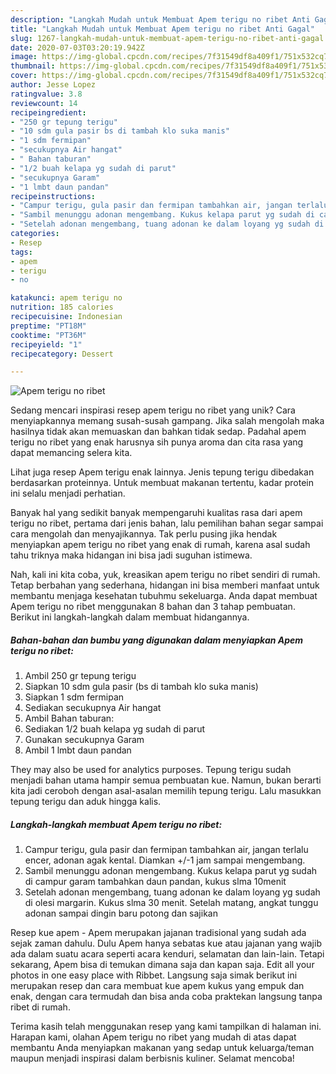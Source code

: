 ```yaml
---
description: "Langkah Mudah untuk Membuat Apem terigu no ribet Anti Gagal"
title: "Langkah Mudah untuk Membuat Apem terigu no ribet Anti Gagal"
slug: 1267-langkah-mudah-untuk-membuat-apem-terigu-no-ribet-anti-gagal
date: 2020-07-03T03:20:19.942Z
image: https://img-global.cpcdn.com/recipes/7f31549df8a409f1/751x532cq70/apem-terigu-no-ribet-foto-resep-utama.jpg
thumbnail: https://img-global.cpcdn.com/recipes/7f31549df8a409f1/751x532cq70/apem-terigu-no-ribet-foto-resep-utama.jpg
cover: https://img-global.cpcdn.com/recipes/7f31549df8a409f1/751x532cq70/apem-terigu-no-ribet-foto-resep-utama.jpg
author: Jesse Lopez
ratingvalue: 3.8
reviewcount: 14
recipeingredient:
- "250 gr tepung terigu"
- "10 sdm gula pasir bs di tambah klo suka manis"
- "1 sdm fermipan"
- "secukupnya Air hangat"
- " Bahan taburan"
- "1/2 buah kelapa yg sudah di parut"
- "secukupnya Garam"
- "1 lmbt daun pandan"
recipeinstructions:
- "Campur terigu, gula pasir dan fermipan tambahkan air, jangan terlalu encer, adonan agak kental. Diamkan +/-1 jam sampai mengembang."
- "Sambil menunggu adonan mengembang. Kukus kelapa parut yg sudah di campur garam tambahkan daun pandan, kukus slma 10menit"
- "Setelah adonan mengembang, tuang adonan ke dalam loyang yg sudah di olesi margarin. Kukus slma 30 menit. Setelah matang, angkat tunggu adonan sampai dingin baru potong dan sajikan"
categories:
- Resep
tags:
- apem
- terigu
- no

katakunci: apem terigu no 
nutrition: 185 calories
recipecuisine: Indonesian
preptime: "PT18M"
cooktime: "PT36M"
recipeyield: "1"
recipecategory: Dessert

---
```



![Apem terigu no ribet](https://img-global.cpcdn.com/recipes/7f31549df8a409f1/751x532cq70/apem-terigu-no-ribet-foto-resep-utama.jpg)

Sedang mencari inspirasi resep apem terigu no ribet yang unik? Cara menyiapkannya memang susah-susah gampang. Jika salah mengolah maka hasilnya tidak akan memuaskan dan bahkan tidak sedap. Padahal apem terigu no ribet yang enak harusnya sih punya aroma dan cita rasa yang dapat memancing selera kita.

Lihat juga resep Apem terigu enak lainnya. Jenis tepung terigu dibedakan berdasarkan proteinnya. Untuk membuat makanan tertentu, kadar protein ini selalu menjadi perhatian.

Banyak hal yang sedikit banyak mempengaruhi kualitas rasa dari apem terigu no ribet, pertama dari jenis bahan, lalu pemilihan bahan segar sampai cara mengolah dan menyajikannya. Tak perlu pusing jika hendak menyiapkan apem terigu no ribet yang enak di rumah, karena asal sudah tahu triknya maka hidangan ini bisa jadi suguhan istimewa.


Nah, kali ini kita coba, yuk, kreasikan apem terigu no ribet sendiri di rumah. Tetap berbahan yang sederhana, hidangan ini bisa memberi manfaat untuk membantu menjaga kesehatan tubuhmu sekeluarga. Anda dapat membuat Apem terigu no ribet menggunakan 8 bahan dan 3 tahap pembuatan. Berikut ini langkah-langkah dalam membuat hidangannya.

<!--inarticleads1-->

##### Bahan-bahan dan bumbu yang digunakan dalam menyiapkan Apem terigu no ribet:

1. Ambil 250 gr tepung terigu
1. Siapkan 10 sdm gula pasir (bs di tambah klo suka manis)
1. Siapkan 1 sdm fermipan
1. Sediakan secukupnya Air hangat
1. Ambil  Bahan taburan:
1. Sediakan 1/2 buah kelapa yg sudah di parut
1. Gunakan secukupnya Garam
1. Ambil 1 lmbt daun pandan


They may also be used for analytics purposes. Tepung terigu sudah menjadi bahan utama hampir semua pembuatan kue. Namun, bukan berarti kita jadi ceroboh dengan asal-asalan memilih tepung terigu. Lalu masukkan tepung terigu dan aduk hingga kalis. 

<!--inarticleads2-->

##### Langkah-langkah membuat Apem terigu no ribet:

1. Campur terigu, gula pasir dan fermipan tambahkan air, jangan terlalu encer, adonan agak kental. Diamkan +/-1 jam sampai mengembang.
1. Sambil menunggu adonan mengembang. Kukus kelapa parut yg sudah di campur garam tambahkan daun pandan, kukus slma 10menit
1. Setelah adonan mengembang, tuang adonan ke dalam loyang yg sudah di olesi margarin. Kukus slma 30 menit. Setelah matang, angkat tunggu adonan sampai dingin baru potong dan sajikan


Resep kue apem - Apem merupakan jajanan tradisional yang sudah ada sejak zaman dahulu. Dulu Apem hanya sebatas kue atau jajanan yang wajib ada dalam suatu acara seperti acara kenduri, selamatan dan lain-lain. Tetapi sekarang, Apem bisa di temukan dimana saja dan kapan saja. Edit all your photos in one easy place with Ribbet. Langsung saja simak berikut ini merupakan resep dan cara membuat kue apem kukus yang empuk dan enak, dengan cara termudah dan bisa anda coba praktekan langsung tanpa ribet di rumah. 

Terima kasih telah menggunakan resep yang kami tampilkan di halaman ini. Harapan kami, olahan Apem terigu no ribet yang mudah di atas dapat membantu Anda menyiapkan makanan yang sedap untuk keluarga/teman maupun menjadi inspirasi dalam berbisnis kuliner. Selamat mencoba!
